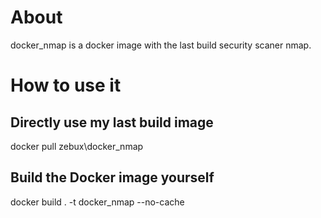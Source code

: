 # About
docker_nmap is a docker image with the last build security scaner nmap.


# How to use it 

## Directly use my last build image
docker pull zebux\docker_nmap


## Build the Docker image yourself
docker build . -t docker_nmap --no-cache
